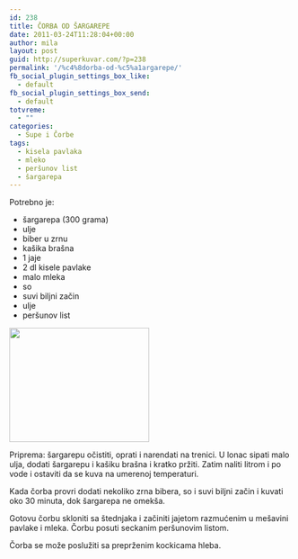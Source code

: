 ```yaml
---
id: 238
title: ČORBA OD ŠARGAREPE
date: 2011-03-24T11:28:04+00:00
author: mila
layout: post
guid: http://superkuvar.com/?p=238
permalink: '/%c4%8dorba-od-%c5%a1argarepe/'
fb_social_plugin_settings_box_like:
  - default
fb_social_plugin_settings_box_send:
  - default
totvreme:
  - ""
categories:
  - Supe i Čorbe
tags:
  - kisela pavlaka
  - mleko
  - peršunov list
  - šargarepa
---
```

Potrebno je:

  * šargarepa (300 grama)
  * ulje
  * biber u zrnu
  * kašika brašna
  * 1 jaje
  * 2 dl kisele pavlake
  * malo mleka
  * so
  * suvi biljni začin
  * ulje
  * peršunov list

<img class="alignnone size-full wp-image-756" title="corbaodsargarepe" src="//superkuvar.com/wp-content/uploads/2011/03/corbaodsargarepe.jpg" alt="" width="249" height="203" /> 

Priprema: šargarepu očistiti, oprati i narendati na trenici. U lonac sipati malo ulja, dodati šargarepu i kašiku brašna i kratko pržiti. Zatim naliti litrom i po vode i ostaviti da se kuva na umerenoj temperaturi.

Kada čorba provri dodati nekoliko zrna bibera, so i suvi biljni začin i kuvati oko 30 minuta, dok šargarepa ne omekša.

Gotovu čorbu skloniti sa štednjaka i začiniti jajetom razmućenim u mešavini pavlake i mleka. Čorbu posuti seckanim peršunovim listom.

Čorba se može poslužiti sa preprženim kockicama hleba.